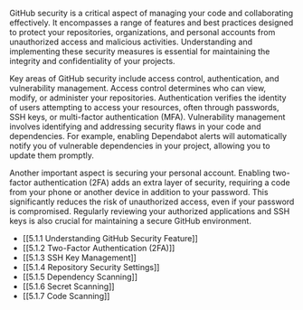 GitHub security is a critical aspect of managing your code and collaborating effectively. It encompasses a range of features and best practices designed to protect your repositories, organizations, and personal accounts from unauthorized access and malicious activities. Understanding and implementing these security measures is essential for maintaining the integrity and confidentiality of your projects.

Key areas of GitHub security include access control, authentication, and vulnerability management. Access control determines who can view, modify, or administer your repositories. Authentication verifies the identity of users attempting to access your resources, often through passwords, SSH keys, or multi-factor authentication (MFA). Vulnerability management involves identifying and addressing security flaws in your code and dependencies. For example, enabling Dependabot alerts will automatically notify you of vulnerable dependencies in your project, allowing you to update them promptly.

Another important aspect is securing your personal account. Enabling two-factor authentication (2FA) adds an extra layer of security, requiring a code from your phone or another device in addition to your password. This significantly reduces the risk of unauthorized access, even if your password is compromised. Regularly reviewing your authorized applications and SSH keys is also crucial for maintaining a secure GitHub environment.

- [[5.1.1 Understanding GitHub Security Feature]]
- [[5.1.2 Two-Factor Authentication (2FA)]]
- [[5.1.3 SSH Key Management]]
- [[5.1.4 Repository Security Settings]]
- [[5.1.5 Dependency Scanning]]
- [[5.1.6 Secret Scanning]]
- [[5.1.7 Code Scanning]]